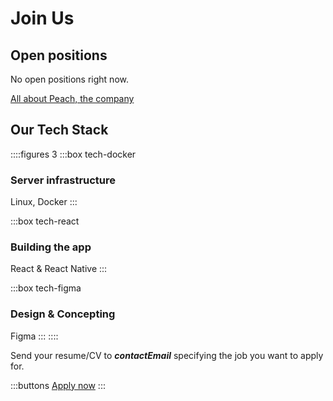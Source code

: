 # Join Us

## Open positions
<!--
::::figures 3
:::box tech-peach
### Backend Developer
:::

:::box tech-peach
### Frontend Developer
:::

:::box tech-peach
### Product Designer
:::

:::box tech-peach
### Regional Growth Hacker

Marketing manager
:::

:::box tech-peach
### Local market growth hacker

UK, Germany, Spain and Italy
:::

:::box tech-peach
### Content Creator

Instagram / Tik Tok
:::

:::box tech-peach
### Product Manager
:::
::::

Other interesting skills? Let us know!
-->

No open positions right now.

[All about Peach, the company](/blog/all-about-peach-the-company/)

## Our Tech Stack

::::figures 3
:::box tech-docker
### Server infrastructure
Linux, Docker
:::

:::box tech-react
### Building the app
React & React Native
:::

:::box tech-figma
### Design & Concepting
Figma
:::
::::

Send your resume/CV to **$contactEmail$** specifying the job you want to apply for.

:::buttons
[Apply now](mailto:$contactEmail$)
:::
